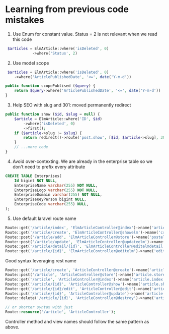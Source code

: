 # Learning from previous code mistakes
1. Use Enum for constant value. Status = 2 is not relevant when we read this code 
```php
 $articles = ElmArticle::where('isDeleted', 0)
            ->where('Status', 2)
```
2. Use model scope 
```php
 $articles = ElmArticle::where('isDeleted', 0)
    ->where('ArticlePublishedDate', '<=', date('Y-m-d'))
```
```php
public function scopePublised ($query) {
    return $query->where('ArticlePublishedDate', '<=', date('Y-m-d'))
}
```
3. Help SEO with slug and 301: moved permanently redirect
```php
public function show ($id, $slug = null) {
    $article = ElmArticle::where('ID', $id)
        ->where('isDeleted', 0)
        ->first();
    if ($article->slug != $slug) {
        return redirect()->route('post.show', [$id, $article->slug], 301);
    }
    // ...more code
}
```
4. Avoid over-contexting. We are already in the enterprise table so we don't need to prefix every attribute
```sql
CREATE TABLE Enterprises(
	Id bigint NOT NULL,
	EnterpriseName varchar(255) NOT NULL,
	EnterpriseLogo varchar(255) NOT NULL,
	EnterpriseDomain varchar(255) NOT NULL,
	EnterpriseKeyPerson bigint NULL,
	EnterpriseCode varchar(255) NULL,
);
``` 
5. Use default laravel route name
```php
Route::get('/article/index', 'ElmArticleController@index')->name('article');
Route::get('/article/create', 'ElmArticleController@showelm')->name('createelm');
Route::post('/article/add', 'ElmArticleController@store')->name('postelm');
Route::post('/article/update', 'ElmArticleController@updateelm')->name('updateelm');
Route::get('/article/detail/{id}', 'ElmArticleController@editelmdetail')->name('editelmdetail');
Route::get('/article/{id}', 'ElmArticleController@editelm')->name('editelm');
```
Good syntax leveraging rest name
```php
Route::get('/article/create', 'ArticleController@create')->name('article.create');
Route::post('/article', 'ArticleController@store')->name('article.store');
Route::get('/article', 'ArticleController@index')->name('article.index');
Route::get('/article/{id}', 'ArticleController@show')->name('article.show');
Route::get('/article/{id}/edit', 'ArticleController@edit')->name('article.edit');
Route::put('/article/{id}', 'ArticleController@update')->name('article.update');
Route::delete('/article/{id}', 'ArticleController@destroy')->name('article.destroy');

// or shorter syntax with just
Route::resource('/article', 'ArticleController');
```
Controller method and view names should follow the same pattern as above.
